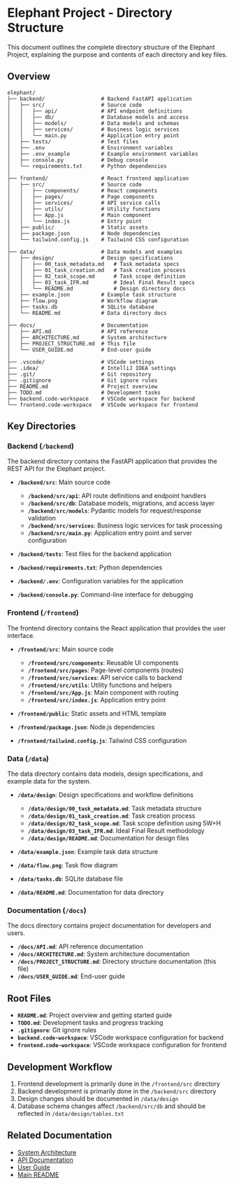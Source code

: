 # Elephant Project - Directory Structure

This document outlines the complete directory structure of the Elephant Project, explaining the purpose and contents of each directory and key files.

## Overview

```
elephant/
├── backend/                  # Backend FastAPI application
│   ├── src/                  # Source code
│   │   ├── api/              # API endpoint definitions
│   │   ├── db/               # Database models and access
│   │   ├── models/           # Data models and schemas
│   │   ├── services/         # Business logic services
│   │   └── main.py           # Application entry point
│   ├── tests/                # Test files
│   ├── .env                  # Environment variables
│   ├── .env_example          # Example environment variables
│   ├── console.py            # Debug console
│   └── requirements.txt      # Python dependencies
│
├── frontend/                 # React frontend application
│   ├── src/                  # Source code
│   │   ├── components/       # React components
│   │   ├── pages/            # Page components
│   │   ├── services/         # API service calls
│   │   ├── utils/            # Utility functions
│   │   ├── App.js            # Main component
│   │   └── index.js          # Entry point
│   ├── public/               # Static assets
│   ├── package.json          # Node dependencies
│   └── tailwind.config.js    # Tailwind CSS configuration
│
├── data/                     # Data models and examples
│   ├── design/               # Design specifications
│   │   ├── 00_task_metadata.md   # Task metadata specs
│   │   ├── 01_task_creation.md   # Task creation process
│   │   ├── 02_task_scope.md      # Task scope definition
│   │   ├── 03_task_IFR.md        # Ideal Final Result specs
│   │   └── README.md             # Design directory docs
│   ├── example.json          # Example task structure
│   ├── flow.png              # Workflow diagram
│   ├── tasks.db              # SQLite database
│   └── README.md             # Data directory docs
│
├── docs/                     # Documentation
│   ├── API.md                # API reference
│   ├── ARCHITECTURE.md       # System architecture
│   ├── PROJECT_STRUCTURE.md  # This file
│   └── USER_GUIDE.md         # End-user guide
│
├── .vscode/                  # VSCode settings
├── .idea/                    # IntelliJ IDEA settings
├── .git/                     # Git repository
├── .gitignore                # Git ignore rules
├── README.md                 # Project overview
├── TODO.md                   # Development tasks
├── backend.code-workspace    # VSCode workspace for backend
└── frontend.code-workspace   # VSCode workspace for frontend
```

## Key Directories

### Backend (`/backend`)

The backend directory contains the FastAPI application that provides the REST API for the Elephant project.

- **`/backend/src`**: Main source code
  - **`/backend/src/api`**: API route definitions and endpoint handlers
  - **`/backend/src/db`**: Database models, migrations, and access layer
  - **`/backend/src/models`**: Pydantic models for request/response validation
  - **`/backend/src/services`**: Business logic services for task processing
  - **`/backend/src/main.py`**: Application entry point and server configuration

- **`/backend/tests`**: Test files for the backend application
- **`/backend/requirements.txt`**: Python dependencies
- **`/backend/.env`**: Configuration variables for the application
- **`/backend/console.py`**: Command-line interface for debugging

### Frontend (`/frontend`)

The frontend directory contains the React application that provides the user interface.

- **`/frontend/src`**: Main source code
  - **`/frontend/src/components`**: Reusable UI components
  - **`/frontend/src/pages`**: Page-level components (routes)
  - **`/frontend/src/services`**: API service calls to backend
  - **`/frontend/src/utils`**: Utility functions and helpers
  - **`/frontend/src/App.js`**: Main component with routing
  - **`/frontend/src/index.js`**: Application entry point

- **`/frontend/public`**: Static assets and HTML template
- **`/frontend/package.json`**: Node.js dependencies
- **`/frontend/tailwind.config.js`**: Tailwind CSS configuration

### Data (`/data`)

The data directory contains data models, design specifications, and example data for the system.

- **`/data/design`**: Design specifications and workflow definitions
  - **`/data/design/00_task_metadata.md`**: Task metadata structure
  - **`/data/design/01_task_creation.md`**: Task creation process
  - **`/data/design/02_task_scope.md`**: Task scope definition using 5W+H
  - **`/data/design/03_task_IFR.md`**: Ideal Final Result methodology
  - **`/data/design/README.md`**: Documentation for design files

- **`/data/example.json`**: Example task data structure
- **`/data/flow.png`**: Task flow diagram
- **`/data/tasks.db`**: SQLite database file
- **`/data/README.md`**: Documentation for data directory

### Documentation (`/docs`)

The docs directory contains project documentation for developers and users.

- **`/docs/API.md`**: API reference documentation
- **`/docs/ARCHITECTURE.md`**: System architecture documentation
- **`/docs/PROJECT_STRUCTURE.md`**: Directory structure documentation (this file)
- **`/docs/USER_GUIDE.md`**: End-user guide

## Root Files

- **`README.md`**: Project overview and getting started guide
- **`TODO.md`**: Development tasks and progress tracking
- **`.gitignore`**: Git ignore rules
- **`backend.code-workspace`**: VSCode workspace configuration for backend
- **`frontend.code-workspace`**: VSCode workspace configuration for frontend

## Development Workflow

1. Frontend development is primarily done in the `/frontend/src` directory
2. Backend development is primarily done in the `/backend/src` directory
3. Design changes should be documented in `/data/design`
4. Database schema changes affect `/backend/src/db` and should be reflected in `/data/design/tables.txt`

## Related Documentation

- [System Architecture](ARCHITECTURE.md)
- [API Documentation](API.md)
- [User Guide](USER_GUIDE.md)
- [Main README](../README.md) 